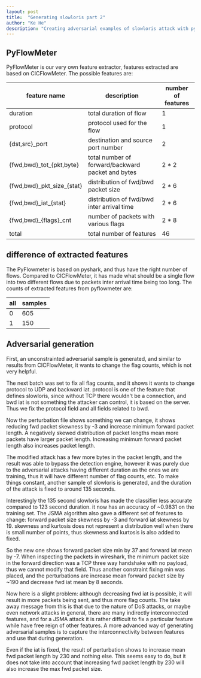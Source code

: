 ```yaml
---
layout: post
title:  "Generating slowloris part 2"
author: "Ke He"
description: "Creating adversarial examples of slowloris attack with pyflowmeter"
---
```


## PyFlowMeter

PyFlowMeter is our very own feature extractor, features extracted are based on CICFlowMeter. The possible features are:

| feature name                | description                                       | number of features |
| --------------------------- | ------------------------------------------------- | ------------------ |
| duration                    | total duration of flow                            | 1                  |
| protocol                    | protocol used for the flow                        | 1                  |
| {dst,src}\_port             | destination and source port number                | 2                  |
| {fwd,bwd}\_tot\_{pkt,byte}  | total number of forward/backward packet and bytes | 2 \* 2             |
| {fwd,bwd}\_pkt_size\_{stat} | distribution of fwd/bwd packet size               | 2 \* 6             |
| {fwd,bwd}\_iat\_{stat}      | distribution of fwd/bwd inter arrival time        | 2 \* 6             |
| {fwd,bwd}\_{flags}\_cnt     | number of packets with various flags              | 2 \* 8             |
| total                       | total number of features                          | 46                 |

## difference of extracted features

The PyFlowmeter is based on pyshark, and thus have the right number of flows. Compared to CICFlowMeter, it has made what should be a single flow into two different flows due to packets inter arrival time being too long. The counts of extracted features from pyflowmeter are:

| all | samples |
| --- | ------- |
| 0   | 605     |
| 1   | 150     |

## Adversarial generation

First, an unconstrainted adversarial sample is generated, and similar to results from CICFlowMeter, it wants to change the flag counts, which is not very helpful.

The next batch was set to fix all flag counts, and it shows it wants to change protocol to UDP and backward iat. protocol is one of the feature that defines slowloris, since without TCP there wouldn't be a connection, and bwd iat is not something the attacker can control, it is based on the server. Thus we fix the protocol field and all fields related to bwd.

Now the perturbation file shows something we can change, it shows reducing fwd packet skewness by -3 and increase minimum forward packet length. A negatively skewed distribution of packet lengths mean more packets have larger packet length. Increasing minimum forward packet length also increases packet length.

The modified attack has a few more bytes in the packet length, and the result was able to bypass the detection engine, however it was purely due to the adversarial attacks having different duration as the ones we are training, thus it will have different number of flag counts, etc. To make things constant, another sample of slowloris is generated, and the duration of the attack is fixed to around 135 seconds.

Interestingly the 135 second slowloris has made the classifier less accurate compared to 123 second duration. it now has an accuracy of ~0.9831 on the training set. The JSMA algorithm also gave a different set of features to change: forward packet size skewness by -3 and forward iat skewness by 19. skewness and kurtosis does not represent a distribution well when there is small number of points, thus skewness and kurtosis is also added to fixed.

So the new one shows forward packet size min by 37  and forward iat mean by -7. When inspecting the packets in wireshark, the minimum packet size in the forward direction was a TCP three way handshake with no payload, thus we cannot modify that field. Thus another constraint fixing min was placed, and the perturbations are increase mean forward packet size by ~190 and decrease fwd iat mean by 8 seconds.

Now here is a slight problem: although decreasing fwd iat is possible, it will result in more packets being sent, and thus more flag counts. The take away message from this is that due to the nature of DoS attacks, or maybe even network attacks in general, there are many indirectly interconnected features, and for a JSMA attack it is rather difficult to fix a particular feature while have free reign of other features. A more advanced way of generating adversarial samples is to capture the interconnectivity between features and use that during generation.

Even if the iat is fixed, the result of perturbation shows to increase mean fwd packet length by 230 and nothing else. This seems easy to do, but it does not take into account that increasing fwd packet length by 230 will also increase the max fwd packet size.
